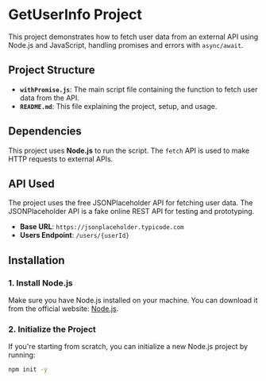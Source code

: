 # GetUserInfo Project

This project demonstrates how to fetch user data from an external API using Node.js and JavaScript, handling promises and errors with `async/await`.

## Project Structure

- **`withPromise.js`**: The main script file containing the function to fetch user data from the API.
- **`README.md`**: This file explaining the project, setup, and usage.

## Dependencies

This project uses **Node.js** to run the script. The `fetch` API is used to make HTTP requests to external APIs.

## API Used

The project uses the free JSONPlaceholder API for fetching user data. The JSONPlaceholder API is a fake online REST API for testing and prototyping.

- **Base URL**: `https://jsonplaceholder.typicode.com`
- **Users Endpoint**: `/users/{userId}`

## Installation

### 1. Install Node.js
Make sure you have Node.js installed on your machine. You can download it from the official website: [Node.js](https://nodejs.org/).

### 2. Initialize the Project

If you're starting from scratch, you can initialize a new Node.js project by running:

```bash
npm init -y
